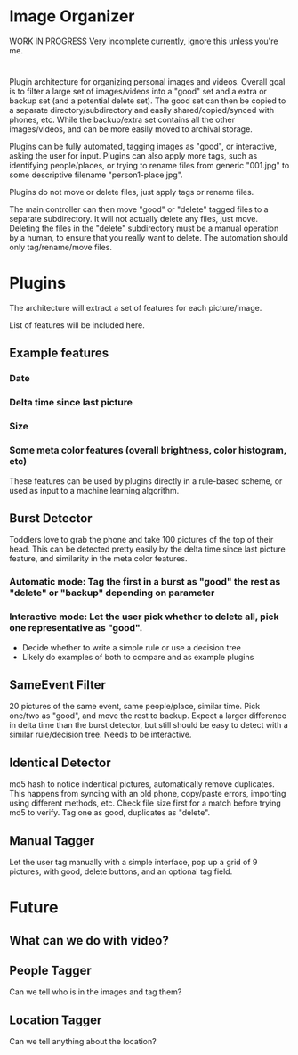 # Image OrganizerWORK IN PROGRESSVery incomplete currently, ignore this unless you're me.#Plugin architecture for organizing personal images and videos.  Overall goal is to filter a large set of images/videos into a "good" set and a extra or backup set (and a potential delete set).  The good set can then be copied to a separate directory/subdirectory and easily shared/copied/synced with phones, etc.  While the backup/extra set contains all the other images/videos, and can be more easily moved to archival storage.Plugins can be fully automated, tagging images as "good", or interactive, asking the user for input.  Plugins can also apply more tags, such as identifying people/places, or trying to rename files from generic "001.jpg" to some descriptive filename "person1-place.jpg". Plugins do not move or delete files, just apply tags or rename files.The main controller can then move "good" or "delete" tagged files to a separate subdirectory.  It will not actually delete any files, just move.  Deleting the files in the "delete" subdirectory must be a manual operation by a human, to ensure that you really want to delete.  The automation should only tag/rename/move files.# PluginsThe architecture will extract a set of features for each picture/image.  List of features will be included here. ## Example features### Date### Delta time since last picture### Size### Some meta color features (overall brightness, color histogram, etc)These features can be used by plugins directly in a rule-based scheme, or used as input to a machine learning algorithm.## Burst DetectorToddlers love to grab the phone and take 100 pictures of the top of their head.  This can be detected pretty easily by the delta time since last picture feature, and similarity in the meta color features.  ### Automatic mode: Tag the first in a burst as "good" the rest as "delete" or "backup" depending on parameter### Interactive mode: Let the user pick whether to delete all, pick one representative as "good".* Decide whether to write a simple rule or use a decision tree* Likely do examples of both to compare and as example plugins## SameEvent Filter20 pictures of the same event, same people/place, similar time.  Pick one/two as "good", and move the rest to backup.  Expect a larger difference in delta time than the burst detector, but still should be easy to detect with a similar rule/decision tree.  Needs to be interactive.## Identical Detectormd5 hash to notice indentical pictures, automatically remove duplicates.  This happens from syncing with an old phone, copy/paste errors, importing using different methods, etc. Check file size first for a match before trying md5 to verify. Tag one as good, duplicates as "delete".## Manual TaggerLet the user tag manually with a simple interface, pop up a grid of 9 pictures, with good, delete buttons, and an optional tag field.# Future## What can we do with video?## People TaggerCan we tell who is in the images and tag them?## Location TaggerCan we tell anything about the location?